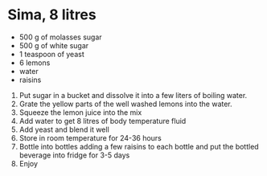 # Sima, 8 litres

- 500 g of molasses sugar
- 500 g of white sugar
- 1 teaspoon of yeast
- 6 lemons
- water
- raisins

1. Put sugar in a bucket and dissolve it into a few liters of boiling water.
2. Grate the yellow parts of the well washed lemons into the water.
3. Squeeze the lemon juice into the mix
4. Add water to get 8 litres of body temperature fluid
5. Add yeast and blend it well
6. Store in room temperature for 24-36 hours
7. Bottle into bottles adding a few raisins to each bottle and put the bottled beverage into fridge for 3-5 days 
8. Enjoy



